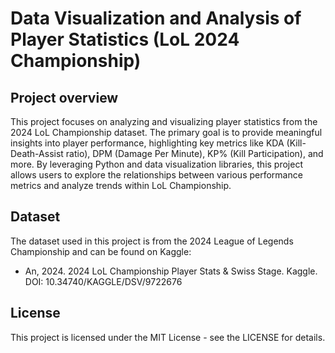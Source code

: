 # Data Visualization and Analysis of Player Statistics (LoL 2024 Championship)
## Project overview
This project focuses on analyzing and visualizing player statistics from the 2024 LoL Championship dataset. The primary goal is to provide meaningful insights into player performance, highlighting key metrics like KDA (Kill-Death-Assist ratio), DPM (Damage Per Minute), KP% (Kill Participation), and more. By leveraging Python and data visualization libraries, this project allows users to explore the relationships between various performance metrics and analyze trends within LoL Championship.
## Dataset
The dataset used in this project is from the 2024 League of Legends Championship and can be found on Kaggle:

* An, 2024. 2024 LoL Championship Player Stats & Swiss Stage. Kaggle. DOI: 10.34740/KAGGLE/DSV/9722676

## License
This project is licensed under the MIT License - see the LICENSE for details.
